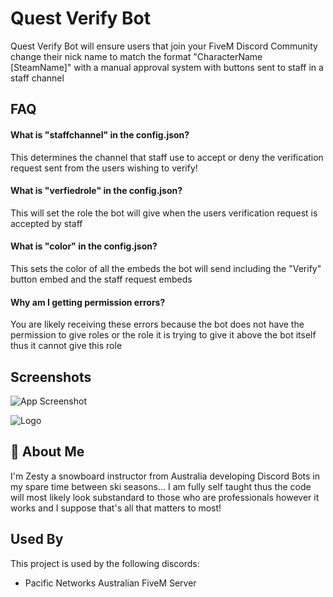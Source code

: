 
# Quest Verify Bot

Quest Verify Bot will ensure users that join your FiveM Discord Community change their nick name to match the format "CharacterName [SteamName]" with a manual approval system with buttons sent to staff in a staff channel




## FAQ

#### What is "staffchannel" in the config.json?

This determines the channel that staff use to accept or deny the verification request sent from the users wishing to verify!

#### What is "verfiedrole" in the config.json?

This will set the role the bot will give when the users verification request is accepted by staff

#### What is "color" in the config.json?

This sets the color of all the embeds the bot will send including the "Verify" button embed and the staff request embeds

#### Why am I getting permission errors?

You are likely receiving these errors because the bot does not have the permission to give roles or the role it is trying to give it above the bot itself thus it cannot give this role






## Screenshots

![App Screenshot](https://cdn.discordapp.com/attachments/712226602674552852/1074243229505048636/Untitled-2.png)




![Logo](https://cdn.discordapp.com/attachments/712226602674552852/1074243372786667620/QuestRoundNEW_Border.png)


## 🚀 About Me
I'm Zesty a snowboard instructor from Australia developing Discord Bots in my spare time between ski seasons... I am fully self taught thus the code will most likely look substandard to those who are professionals however it works and I suppose that's all that matters to most!


## Used By

This project is used by the following discords:

- Pacific Networks Australian FiveM Server


